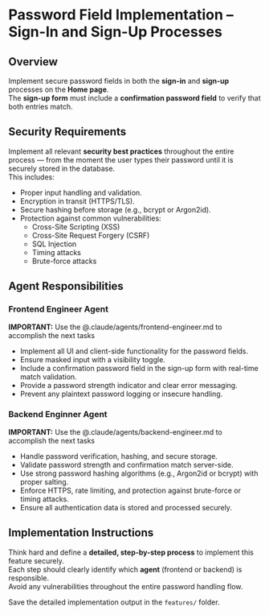 # Password Field Implementation – Sign-In and Sign-Up Processes

## Overview
Implement secure password fields in both the **sign-in** and **sign-up** processes on the **Home page**.  
The **sign-up form** must include a **confirmation password field** to verify that both entries match.

## Security Requirements
Implement all relevant **security best practices** throughout the entire process — from the moment the user types their password until it is securely stored in the database.  
This includes:
- Proper input handling and validation.
- Encryption in transit (HTTPS/TLS).
- Secure hashing before storage (e.g., bcrypt or Argon2id).
- Protection against common vulnerabilities:
  - Cross-Site Scripting (XSS)
  - Cross-Site Request Forgery (CSRF)
  - SQL Injection
  - Timing attacks
  - Brute-force attacks

## Agent Responsibilities

### Frontend Engineer Agent
**IMPORTANT:** Use the @.claude/agents/frontend-engineer.md to accomplish the next tasks
- Implement all UI and client-side functionality for the password fields.
- Ensure masked input with a visibility toggle.
- Include a confirmation password field in the sign-up form with real-time match validation.
- Provide a password strength indicator and clear error messaging.
- Prevent any plaintext password logging or insecure handling.

### Backend Enginner Agent
**IMPORTANT:** Use the @.claude/agents/backend-engineer.md to accomplish the next tasks
- Handle password verification, hashing, and secure storage.
- Validate password strength and confirmation match server-side.
- Use strong password hashing algorithms (e.g., Argon2id or bcrypt) with proper salting.
- Enforce HTTPS, rate limiting, and protection against brute-force or timing attacks.
- Ensure all authentication data is stored and processed securely.

## Implementation Instructions
Think hard and define a **detailed, step-by-step process** to implement this feature securely.  
Each step should clearly identify which **agent** (frontend or backend) is responsible.  
Avoid any vulnerabilities throughout the entire password handling flow.

Save the detailed implementation output in the `features/` folder.
